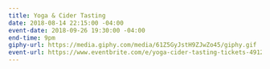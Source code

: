 ```yaml
---
title: Yoga & Cider Tasting
date: 2018-08-14 22:15:00 -04:00
event-date: 2018-09-26 19:30:00 -04:00
end-time: 9pm
giphy-url: https://media.giphy.com/media/61Z5GyJstH9ZJwZo45/giphy.gif
event-url: https://www.eventbrite.com/e/yoga-cider-tasting-tickets-49121584983
---
```


